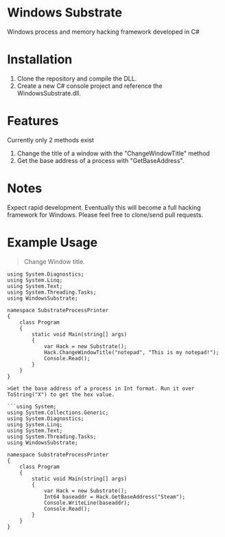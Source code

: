 # Windows Substrate
Windows process and memory hacking framework developed in C#

# Installation
1. Clone the repository and compile the DLL.
2. Create a new C# console project and reference the WindowsSubstrate.dll.

# Features
Currently only 2 methods exist
1. Change the title of a window with the "ChangeWindowTitle" method
2. Get the base address of a process with "GetBaseAddress".

# Notes
Expect rapid development. Eventually this will become a full hacking framework for Windows.
Please feel free to clone/send pull requests.

# Example Usage
>Change Window title.
```using System.Collections.Generic;
using System.Diagnostics;
using System.Linq;
using System.Text;
using System.Threading.Tasks;
using WindowsSubstrate;

namespace SubstrateProcessPrinter
{
    class Program
    {
        static void Main(string[] args)
        {
            var Hack = new Substrate();
            Hack.ChangeWindowTitle("notepad", "This is my notepad!");
            Console.Read();
        }
    }
}

>Get the base address of a process in Int format. Run it over ToString("X") to get the hex value.

```using System;
using System.Collections.Generic;
using System.Diagnostics;
using System.Linq;
using System.Text;
using System.Threading.Tasks;
using WindowsSubstrate;

namespace SubstrateProcessPrinter
{
    class Program
    {
        static void Main(string[] args)
        {
            var Hack = new Substrate();
            Int64 baseaddr = Hack.GetBaseAddress("Steam");
            Console.WriteLine(baseaddr);
            Console.Read();
        }
    }
}
```
